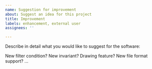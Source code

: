 ```yaml
---
name: Suggestion for improvement
about: Suggest an idea for this project
title: Improvement
labels: enhancement, external user
assignees: ''

---
```


Describe in detail what you would like to suggest for the software:

New filter condition?
New invariant?
Drawing feature?
New file format support?
...
